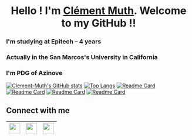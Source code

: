 <h1 align="center">Hello ! I'm <a href="https://www.linkedin.com/in/clement-muth/">Clément Muth</a>. Welcome to my GitHub !!</h1>

<h3>I'm studying at Epitech – 4 years</h3>
<h3>Actually in the San Marcos's University in California</h3>

<h3 style="display: flex">I'm PDG of Azinove</h3>

[![Clement-Muth's GitHub stats](https://github-readme-stats.vercel.app/api?username=Clement-Muth&show_icons=true&theme=radical)](https://github.com/Clement-Muth?tab=repositories)
[![Top Langs](https://github-readme-stats.vercel.app/api/top-langs/?username=Clement-Muth&layout=compact&show_icons=true&theme=radical)](https://github.com/Clement-Muth?tab=repositories)
[![Readme Card](https://github-readme-stats.vercel.app/api/pin/?username=Clement-Muth&repo=nextjs-traefik&show_icons=true&theme=radical)](https://github.com/Clement-Muth/nextjs-traefik)
[![Readme Card](https://github-readme-stats.vercel.app/api/pin/?username=Clement-Muth&repo=clibrary&show_icons=true&theme=radical)](https://github.com/Clement-Muth/clibrary)
[![Readme Card](https://github-readme-stats.vercel.app/api/pin/?username=Clement-Muth&repo=game-of-empire&show_icons=true&theme=radical)](https://github.com/Clement-Muth/game-of-empire)
[![Readme Card](https://github-readme-stats.vercel.app/api/pin/?username=Clement-Muth&repo=nextjs13-app-router-lingui&show_icons=true&theme=radical)](https://github.com/Clement-Muth/nextjs13-app-router-lingui)

## Connect with me

|<a href="https://www.linkedin.com/in/clement-muth/"><img style="display: flex; margin: auto" src="https://upload.wikimedia.org/wikipedia/commons/thumb/c/ca/LinkedIn_logo_initials.png/768px-LinkedIn_logo_initials.png" width="30px"/></a>|<a href="https://discord.com/channels/480822766401093692"><img style="display: flex; margin: auto" src="https://japaniste.fr/wp-content/uploads/2019/12/discord-logo-png-transparent.png" width="30px"/></a>|<a href="https://www.malt.fr/profile/clementmuth"><img style="display: flex; margin: auto" src="https://play-lh.googleusercontent.com/pCYfqB1v-c9Phmvjxji_v37Lf1l59fg1pIy17PztwmS2yoRvGtNAgHZlOHQf0AQo_MZv" width="30px"/></a>|
|----|----|----|
